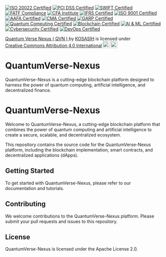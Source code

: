 [![ISO 20022 Certified](https://img.shields.io/badge/ISO%2020022-Certified%20Standard-blue?style=for-the-badge)](https://www.iso.org/iso-20022.html)
[![PCI DSS Certified](https://img.shields.io/badge/PCI%20DSS-Certified%20Standard-red?style=for-the-badge)](https://www.pcisecuritystandards.org/)
[![SWIFT Certified](https://img.shields.io/badge/SWIFT-Certified%20Network-blue?style=for-the-badge&logo=swift)](https://www.swift.com/)
[![FATF Compliance](https://img.shields.io/badge/FATF-Compliance%20Standard-orange?style=for-the-badge)](https://www.fatf-gafi.org/)
[![CFA Institute](https://img.shields.io/badge/CFA%20Institute-Certified%20Professional-darkblue?style=for-the-badge)](https://www.cfainstitute.org/)
[![IFRS Certified](https://img.shields.io/badge/IFRS-Certified%20Standard-green?style=for-the-badge)](https://www.ifrs.org/)
[![ISO 9001 Certified](https://img.shields.io/badge/ISO%209001-Certified%20Quality%20Management-yellow?style=for-the-badge)](https://www.iso.org/iso-9001-quality-management.html)
[![AAFA Certified](https://img.shields.io/badge/AAFA-Certified%20Association-lightblue?style=for-the-badge)](https://www.aafaglobal.org/)
[![CMA Certified](https://img.shields.io/badge/CMA-Certified%20Management%20Accountant-purple?style=for-the-badge)](https://www.imanet.org/cma-certification)
[![GARP Certified](https://img.shields.io/badge/GARP-Certified%20Risk%20Professional-orange?style=for-the-badge)](https://www.garp.org/)
[![Quantum Computing Certified](https://img.shields.io/badge/Quantum%20Computing-Certified%20Expert-darkgreen?style=for-the-badge)](https://www.qiskit.org/)
[![Blockchain Certified](https://img.shields.io/badge/Blockchain-Certified%20Technology-orange?style=for-the-badge)](https://www.ibm.com/blockchain)
[![AI & ML Certified](https://img.shields.io/badge/AI%20%26%20ML-Certified%20Specialist-purple?style=for-the-badge)](https://www.coursera.org/specializations/machine-learning-ai)
[![Cybersecurity Certified](https://img.shields.io/badge/Cybersecurity-Certified%20Professional-red?style=for-the-badge)](https://www.isc2.org/)
[![DevOps Certified](https://img.shields.io/badge/DevOps-Certified%20Practitioner-lightblue?style=for-the-badge)](https://www.devopsinstitute.com/certifications/)

<p xmlns:cc="http://creativecommons.org/ns#" xmlns:dct="http://purl.org/dc/terms/"><a property="dct:title" rel="cc:attributionURL" href="https://github.com/KOSASIH/QuantumVerse-Nexus">Quantum Verse Nexus ( QVN ) </a> by <a rel="cc:attributionURL dct:creator" property="cc:attributionName" href="https://www.linkedin.com/in/kosasih-81b46b5a">KOSASIH</a> is licensed under <a href="https://creativecommons.org/licenses/by/4.0/?ref=chooser-v1" target="_blank" rel="license noopener noreferrer" style="display:inline-block;">Creative Commons Attribution 4.0 International<img style="height:22px!important;margin-left:3px;vertical-align:text-bottom;" src="https://mirrors.creativecommons.org/presskit/icons/cc.svg?ref=chooser-v1" alt=""><img style="height:22px!important;margin-left:3px;vertical-align:text-bottom;" src="https://mirrors.creativecommons.org/presskit/icons/by.svg?ref=chooser-v1" alt=""></a></p>

# QuantumVerse-Nexus
QuantumVerse-Nexus is a cutting-edge blockchain platform designed to harness the power of quantum computing, artificial intelligence, and decentralized finance. 

# QuantumVerse-Nexus

Welcome to QuantumVerse-Nexus, a cutting-edge blockchain platform that combines the power of quantum computing and artificial intelligence to create a secure, scalable, and decentralized ecosystem.

This repository contains the source code for the QuantumVerse-Nexus platform, including the blockchain implementation, smart contracts, and decentralized applications (dApps).

## Getting Started

To get started with QuantumVerse-Nexus, please refer to our documentation and tutorials.

## Contributing

We welcome contributions to the QuantumVerse-Nexus platform. Please submit your pull requests and issues to this repository.

## License

QuantumVerse-Nexus is licensed under the Apache License 2.0.
